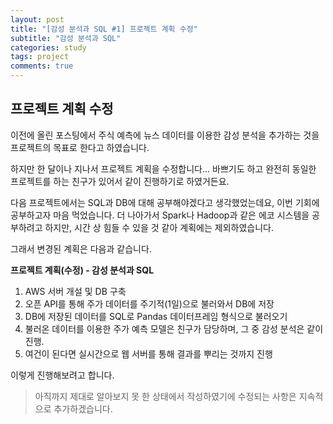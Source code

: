 ```yaml
---
layout: post
title: "[감성 분석과 SQL #1] 프로젝트 계획 수정"
subtitle: "감성 분석과 SQL"
categories: study
tags: project
comments: true
---
```


## 프로젝트 계획 수정

이전에 올린 포스팅에서 주식 예측에 뉴스 데이터를 이용한 감성 분석을 추가하는 것을 프로젝트의 목표로 한다고 하였습니다.

하지만 한 달이나 지나서 프로젝트 계획을 수정합니다... 바쁘기도 하고 완전히 동일한 프로젝트를 하는 친구가 있어서 같이 진행하기로 하였거든요.

다음 프로젝트에서는 SQL과 DB에 대해 공부해야겠다고 생각했었는데요, 이번 기회에 공부하고자 마음 먹었습니다. 더 나아가서 Spark나 Hadoop과 같은 에코 시스템을 공부하려고 하지만, 시간 상 힘들 수 있을 것 같아 계획에는 제외하였습니다.

그래서 변경된 계획은 다음과 같습니다.

**프로젝트 계획(수정) - 감성 분석과 SQL**

1. AWS 서버 개설 및 DB 구축
2. 오픈 API를 통해 주가 데이터를 주기적(1일)으로 불러와서 DB에 저장
3. DB에 저장된 데이터를 SQL로 Pandas 데이터프레임 형식으로 불러오기
4. 불러온 데이터를 이용한 주가 예측 모델은 친구가 담당하며, 그 중 감성 분석은 같이 진행.
5. 여건이 된다면 실시간으로 웹 서버를 통해 결과를 뿌리는 것까지 진행

이렇게 진행해보려고 합니다.

> 아직까지 제대로 알아보지 못 한 상태에서 작성하였기에 수정되는 사항은 지속적으로 추가하겠습니다.
